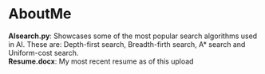 # AboutMe
<b>AIsearch.py</b>: Showcases some of the most popular search algorithms used in AI. These are: Depth-first search, Breadth-firth search, A* search and Uniform-cost search. <br />
<b>Resume.docx</b>: My most recent resume as of this upload
